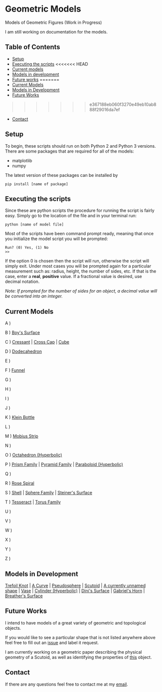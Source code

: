 # Geometric Models
Models of Geometric Figures
(Work in Progress)

I am still working on documentation for the models. 
## Table of Contents
- [Setup](#setup)
- [Executing the scripts](#executing-the-scripts)
<<<<<<< HEAD
- [Current models](#current-models)
- [Models in development](#models-in-development)
- [Future works](#future-works)
=======
- [Current Models](#current-models)
- [Models in Development](#models-in-development)
- [Future Works](#future-works)
>>>>>>> e367188eb060f3270e49eb10ab888f29016da7ef
- [Contact](#contact)

## Setup
To begin, these scripts should run on both Python 2 and 
Python 3 versions. There are some packages that are required for all of the models:

- matplotlib
- numpy

The latest version of these packages can be installed by
```
pip install [name of package]
```
## Executing the scripts
Since these are python scripts the procedure for running the script is fairly easy. Simply go to 
the location of the file and in your terminal run:
```
python [name of model file]
```
Most of the scripts have been command prompt ready, meaning that once you initialize the model 
script you will be prompted:
```
Run? (0) Yes, (1) No 
>> 
```
If the option 0 is chosen then the script will run, otherwise the script will simply exit. 
Under most cases you will be prompted again for a particular measurement such as: radius, height,
the number of sides, etc. If that is the case, enter a **real**, **positive** value. If a fractional
value is desired, use decimal notation. 

*Note: If prompted for the number of sides for an object, a decimal value will be converted into an
integer.*

## Current Models
A )

B )
[Boy's Surface](https://github.com/PharaohCola13/geometric-models/blob/master/Scripts/boys_surface.py)

C )
[Cressant](https://github.com/PharaohCola13/geometric-models/blob/master/Scripts/cressant.py) | 
[Cross Cap](https://github.com/PharaohCola13/geometric-models/blob/master/Scripts/cross-cap.py) |
[Cube](https://github.com/PharaohCola13/geometric-models/blob/master/Scripts/cube.py) 

D )
[Dodecahedron](https://github.com/PharaohCola13/geometric-models/blob/master/Scripts/dodecahedron.py) 

E )

F ) 
[Funnel](https://github.com/PharaohCola13/geometric-models/blob/master/Scripts/funnel.py)

G )

H )

I )

J )

K )
[Klein Bottle](https://github.com/PharaohCola13/geometric-models/blob/master/Scripts/klein.py)

L )

M )
[Mobius Strip](https://github.com/PharaohCola13/geometric-models/blob/master/Scripts/mobius.py)

N )

O )
[Octahedron (Hyperbolic)](https://github.com/PharaohCola13/geometric-models/blob/master/Scripts/hyperbolic_octahedron.py)

P )
[Prism Family](https://github.com/PharaohCola13/geometric-models/blob/master/Scripts/prism.py) |
[Pyramid Family](https://github.com/PharaohCola13/geometric-models/blob/master/Scripts/pyramid.py) |
[Paraboloid (Hyperbolic)](https://github.com/PharaohCola13/geometric-models/blob/master/Scripts/hyperbolic_paraboloid.py)

Q )

R )
[Rose Spiral](https://github.com/PharaohCola13/geometric-models/blob/master/Scripts/rose_spiral.py)

S )
[Shell](https://github.com/PharaohCola13/geometric-models/blob/master/Scripts/shell.py) |
[Sphere Family](https://github.com/PharaohCola13/geometric-models/blob/master/Scripts/sphere.py) |
[Steiner's Surface](https://github.com/PharaohCola13/geometric-models/blob/master/Scripts/steiner_surface.py)

T )
[Tesseract](https://github.com/PharaohCola13/geometric-models/blob/master/Scripts/tesseract.py) |
[Torus Family](https://github.com/PharaohCola13/geometric-models/blob/master/Scripts/torus.py)

U )

V )

W )

X )

Y )

Z )

## Models in Development

[Trefoil Knot](https://github.com/PharaohCola13/geometric-models/blob/master/In%20Development/knot.py) |
[A Curve](https://github.com/PharaohCola13/geometric-models/blob/master/In%20Development/curve.py) |
[Pseudosphere](https://github.com/PharaohCola13/geometric-models/blob/master/In%20Development/pseudosphere.py) |
[Scutoid](https://github.com/PharaohCola13/geometric-models/tree/master/Scutoid%20Research) |
[A currently unnamed shape](https://github.com/PharaohCola13/geometric-models/blob/master/In%20Development/interesting.py) |
[Vase](https://github.com/PharaohCola13/geometric-models/blob/master/In%20Development/vase.py) |
[Cylinder (Hyperbolic)](https://github.com/PharaohCola13/geometric-models/blob/master/In%20Development/hyperbolic_cylinder.py) |
[Dini's Surface](https://github.com/PharaohCola13/geometric-models/blob/master/In%20Development/dini_surface.py) |
[Gabriel's Horn](https://github.com/PharaohCola13/geometric-models/blob/master/In%20Development/gabriel_horn.py) |
[Breather's Surface](https://github.com/PharaohCola13/geometric-models/blob/master/In%20Development/breather_surface.py)

## Future Works
I intend to have models of a great variety of geometric and topological objects.

If you would like to see a particular shape that is not listed anywhere above feel free to fill out an [issue](https://github.com/PharaohCola13/geometric-models/issues) and 
label it request.

I am currently working on a geometric paper describing the physical geometry of a Scutoid, as well as identifying the properties of [
this](https://github.com/PharaohCola13/geometric-models/blob/master/In%20Development/interesting.py) object.

## Contact

If there are any questions feel free to contact me at my [email](spencerrile620@gmail.com).
